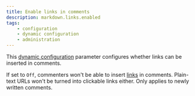 ```yaml
---
title: Enable links in comments
description: markdown.links.enabled
tags:
    - configuration
    - dynamic configuration
    - administration
---
```


This [dynamic configuration](/configuration/backend/dynamic) parameter configures whether links can be inserted in comments.

<!--more-->

If set to `Off`, commenters won't be able to insert [links](/kb/markdown#links) in comments. Plain-text URLs won't be turned into clickable links either. Only applies to newly written comments.

